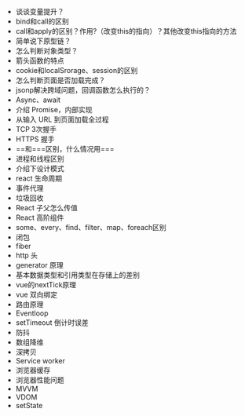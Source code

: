- 谈谈变量提升？
- bind和call的区别
- call和apply的区别？作用?（改变this的指向）？其他改变this指向的方法
- 简单说下原型链？
- 怎么判断对象类型？
- 箭头函数的特点
- cookie和localSrorage、session的区别
- 怎么判断页面是否加载完成？
- jsonp解决跨域问题，回调函数怎么执行的？
- Async、await
- 介绍 Promise，内部实现
- 从输入 URL 到页面加载全过程
- TCP 3次握手
- HTTPS 握手
- ==和===区别，什么情况用===
- 进程和线程区别
- 介绍下设计模式
- react 生命周期
- 事件代理
- 垃圾回收
- React 子父怎么传值
- React 高阶组件
- some、every、find、filter、map、foreach区别
- 闭包
- fiber
- http 头
- generator 原理
- 基本数据类型和引⽤类型在存储上的差别
- vue的nextTick原理
- vue 双向绑定
- 路由原理
- Eventloop
- setTimeout 倒计时误差
- 防抖
- 数组降维
- 深拷贝
- Service worker
- 浏览器缓存
- 浏览器性能问题
- MVVM
- VDOM
- setState
